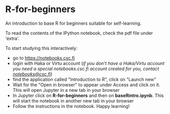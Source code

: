 # R-for-beginners
An introduction to base R for beginners suitable for self-learning.

To read the contents of the IPython notebook, check the pdf file under 'extra'.

To start studying this interactively:
 - go to https://notebooks.csc.fi
 - login with Haka or Virtu account (*if you don't have a Haka/Virtu account you need a special notebooks.csc.fi account created for you, contact notebooks@csc.fi*)
 - find the application called "Introduction to R", click on "Launch new"
 - Wait for the "Open in browser" to appear under Access and click on it. This will open Jupyter in a new tab in your browser
 - In Jupyter click on __R-for-beginners__ and then on __baseRintro.ipynb__. This will start the notebook in another new tab in your browser
 - Follow the instructions in the notebook. Happy learning!
